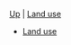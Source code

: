 <!-- Land use wrappings  sidebar.md -->
[Up](/climateeconomics/sos_wrapping/) | [Land use](/climateeconomics/sos_wrapping/sos_wrapping_land_use/)

* [Land use](land_use/documentation/)
 